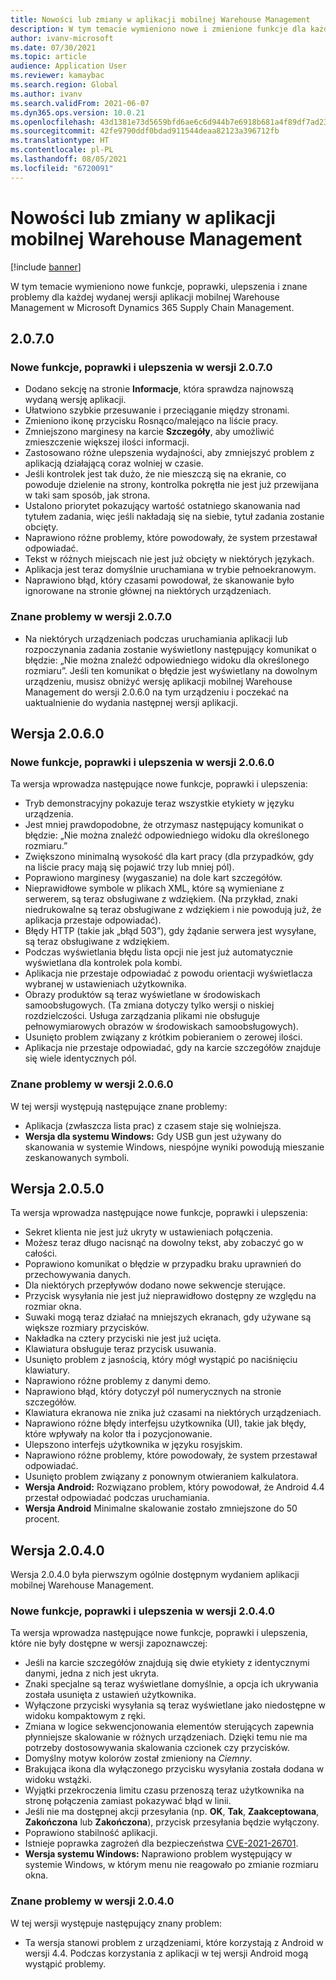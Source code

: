 ```yaml
---
title: Nowości lub zmiany w aplikacji mobilnej Warehouse Management
description: W tym temacie wymieniono nowe i zmienione funkcje dla każdej wydanej wersji aplikacji mobilnej Warehouse Management dla firmy Microsoft Dynamics 365 Supply Chain Management.
author: ivanv-microsoft
ms.date: 07/30/2021
ms.topic: article
audience: Application User
ms.reviewer: kamaybac
ms.search.region: Global
ms.author: ivanv
ms.search.validFrom: 2021-06-07
ms.dyn365.ops.version: 10.0.21
ms.openlocfilehash: 43d1381e73d5659bfd6ae6c6d944b7e6918b681a4f89df7ad23abbed5b4a0d3c
ms.sourcegitcommit: 42fe9790ddf0bdad911544deaa82123a396712fb
ms.translationtype: HT
ms.contentlocale: pl-PL
ms.lasthandoff: 08/05/2021
ms.locfileid: "6720091"
---
```

# <a name="whats-new-or-changed-in-the-warehouse-management-mobile-app"></a>Nowości lub zmiany w aplikacji mobilnej Warehouse Management

[!include [banner](../includes/banner.md)]

W tym temacie wymieniono nowe funkcje, poprawki, ulepszenia i znane problemy dla każdej wydanej wersji aplikacji mobilnej Warehouse Management w Microsoft Dynamics 365 Supply Chain Management.

## <a name="2070"></a>2.0.7.0

### <a name="new-features-fixes-and-improvements-in-version-2070"></a>Nowe funkcje, poprawki i ulepszenia w wersji 2.0.7.0

- Dodano sekcję na stronie **Informacje**, która sprawdza najnowszą wydaną wersję aplikacji.
- Ułatwiono szybkie przesuwanie i przeciąganie między stronami.
- Zmieniono ikonę przycisku Rosnąco/malejąco na liście pracy.
- Zmniejszono marginesy na karcie **Szczegóły**, aby umożliwić zmieszczenie większej ilości informacji.
- Zastosowano różne ulepszenia wydajności, aby zmniejszyć problem z aplikacją działającą coraz wolniej w czasie.
- Jeśli kontrolek jest tak dużo, że nie mieszczą się na ekranie, co powoduje dzielenie na strony, kontrolka pokrętła nie jest już przewijana w taki sam sposób, jak strona.
- Ustalono priorytet pokazujący wartość ostatniego skanowania nad tytułem zadania, więc jeśli nakładają się na siebie, tytuł zadania zostanie obcięty.
- Naprawiono różne problemy, które powodowały, że system przestawał odpowiadać.
- Tekst w różnych miejscach nie jest już obcięty w niektórych językach.
- Aplikacja jest teraz domyślnie uruchamiana w trybie pełnoekranowym.
- Naprawiono błąd, który czasami powodował, że skanowanie było ignorowane na stronie głównej na niektórych urządzeniach.

### <a name="known-issues-in-version-2070"></a>Znane problemy w wersji 2.0.7.0

- Na niektórych urządzeniach podczas uruchamiania aplikacji lub rozpoczynania zadania zostanie wyświetlony następujący komunikat o błędzie: „Nie można znaleźć odpowiedniego widoku dla określonego rozmiaru”. Jeśli ten komunikat o błędzie jest wyświetlany na dowolnym urządzeniu, musisz obniżyć wersję aplikacji mobilnej Warehouse Management do wersji 2.0.6.0 na tym urządzeniu i poczekać na uaktualnienie do wydania następnej wersji aplikacji.

## <a name="version-2060"></a>Wersja 2.0.6.0

### <a name="new-features-fixes-and-improvements-in-version-2060"></a>Nowe funkcje, poprawki i ulepszenia w wersji 2.0.6.0

Ta wersja wprowadza następujące nowe funkcje, poprawki i ulepszenia:

- Tryb demonstracyjny pokazuje teraz wszystkie etykiety w języku urządzenia.
- Jest mniej prawdopodobne, że otrzymasz następujący komunikat o błędzie: „Nie można znaleźć odpowiedniego widoku dla określonego rozmiaru.”
- Zwiększono minimalną wysokość dla kart pracy (dla przypadków, gdy na liście pracy mają się pojawić trzy lub mniej pól).
- Poprawiono marginesy (wygaszanie) na dole kart szczegółów.
- Nieprawidłowe symbole w plikach XML, które są wymieniane z serwerem, są teraz obsługiwane z wdziękiem. (Na przykład, znaki niedrukowalne są teraz obsługiwane z wdziękiem i nie powodują już, że aplikacja przestaje odpowiadać).
- Błędy HTTP (takie jak „błąd 503”), gdy żądanie serwera jest wysyłane, są teraz obsługiwane z wdziękiem.
- Podczas wyświetlania błędu lista opcji nie jest już automatycznie wyświetlana dla kontrolek pola kombi.
- Aplikacja nie przestaje odpowiadać z powodu orientacji wyświetlacza wybranej w ustawieniach użytkownika.
- Obrazy produktów są teraz wyświetlane w środowiskach samoobsługowych. (Ta zmiana dotyczy tylko wersji o niskiej rozdzielczości. Usługa zarządzania plikami nie obsługuje pełnowymiarowych obrazów w środowiskach samoobsługowych).
- Usunięto problem związany z krótkim pobieraniem o zerowej ilości.
- Aplikacja nie przestaje odpowiadać, gdy na karcie szczegółów znajduje się wiele identycznych pól.

### <a name="known-issues-in-version-2060"></a>Znane problemy w wersji 2.0.6.0

W tej wersji występują następujące znane problemy:

- Aplikacja (zwłaszcza lista prac) z czasem staje się wolniejsza.
- **Wersja dla systemu Windows:** Gdy USB gun jest używany do skanowania w systemie Windows, niespójne wyniki powodują mieszanie zeskanowanych symboli.

## <a name="version-2050"></a>Wersja 2.0.5.0

Ta wersja wprowadza następujące nowe funkcje, poprawki i ulepszenia:

- Sekret klienta nie jest już ukryty w ustawieniach połączenia.
- Możesz teraz długo nacisnąć na dowolny tekst, aby zobaczyć go w całości.
- Poprawiono komunikat o błędzie w przypadku braku uprawnień do przechowywania danych.
- Dla niektórych przepływów dodano nowe sekwencje sterujące.
- Przycisk wysyłania nie jest już nieprawidłowo dostępny ze względu na rozmiar okna.
- Suwaki mogą teraz działać na mniejszych ekranach, gdy używane są większe rozmiary przycisków.
- Nakładka na cztery przyciski nie jest już ucięta.
- Klawiatura obsługuje teraz przycisk usuwania.
- Usunięto problem z jasnością, który mógł wystąpić po naciśnięciu klawiatury.
- Naprawiono różne problemy z danymi demo.
- Naprawiono błąd, który dotyczył pól numerycznych na stronie szczegółów.
- Klawiatura ekranowa nie znika już czasami na niektórych urządzeniach.
- Naprawiono różne błędy interfejsu użytkownika (UI), takie jak błędy, które wpływały na kolor tła i pozycjonowanie.
- Ulepszono interfejs użytkownika w języku rosyjskim.
- Naprawiono różne problemy, które powodowały, że system przestawał odpowiadać.
- Usunięto problem związany z ponownym otwieraniem kalkulatora.
- **Wersja Android:** Rozwiązano problem, który powodował, że Android 4.4 przestał odpowiadać podczas uruchamiania.
- **Wersja Android** Minimalne skalowanie zostało zmniejszone do 50 procent.

## <a name="version-2040"></a>Wersja 2.0.4.0

Wersja 2.0.4.0 była pierwszym ogólnie dostępnym wydaniem aplikacji mobilnej Warehouse Management.

### <a name="new-features-fixes-and-improvements-in-version-2040"></a>Nowe funkcje, poprawki i ulepszenia w wersji 2.0.4.0

Ta wersja wprowadza następujące nowe funkcje, poprawki i ulepszenia, które nie były dostępne w wersji zapoznawczej:

- Jeśli na karcie szczegółów znajdują się dwie etykiety z identycznymi danymi, jedna z nich jest ukryta.
- Znaki specjalne są teraz wyświetlane domyślnie, a opcja ich ukrywania została usunięta z ustawień użytkownika.
- Wyłączone przyciski wysyłania są teraz wyświetlane jako niedostępne w widoku kompaktowym z ręki.
- Zmiana w logice sekwencjonowania elementów sterujących zapewnia płynniejsze skalowanie w różnych urządzeniach. Dzięki temu nie ma potrzeby dostosowywania skalowania czcionek czy przycisków.
- Domyślny motyw kolorów został zmieniony na *Ciemny*.
- Brakująca ikona dla wyłączonego przycisku wysyłania została dodana w widoku wstążki.
- Wyjątki przekroczenia limitu czasu przenoszą teraz użytkownika na stronę połączenia zamiast pokazywać błąd w linii.
- Jeśli nie ma dostępnej akcji przesyłania (np. **OK**, **Tak**, **Zaakceptowana**, **Zakończona** lub **Zakończona**), przycisk przesyłania będzie wyłączony.
- Poprawiono stabilność aplikacji.
- Istnieje poprawka zagrożeń dla bezpieczeństwa [CVE-2021-26701](https://msrc.microsoft.com/update-guide/vulnerability/CVE-2021-26701).
- **Wersja systemu Windows:** Naprawiono problem występujący w systemie Windows, w którym menu nie reagowało po zmianie rozmiaru okna.

### <a name="known-issue-in-version-2040"></a>Znane problemy w wersji 2.0.4.0

W tej wersji występuje następujący znany problem:

- Ta wersja stanowi problem z urządzeniami, które korzystają z Android w wersji 4.4. Podczas korzystania z aplikacji w tej wersji Android mogą wystąpić problemy.

